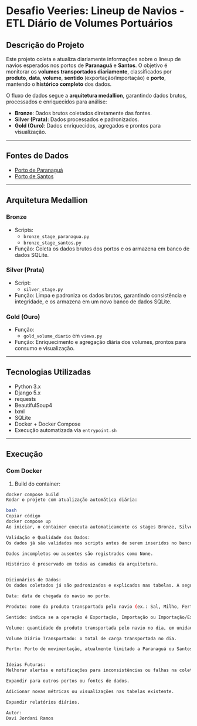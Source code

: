 # Desafio Veeries: Lineup de Navios - ETL Diário de Volumes Portuários

## Descrição do Projeto
Este projeto coleta e atualiza diariamente informações sobre o lineup de navios esperados nos portos de **Paranaguá** e **Santos**. O objetivo é monitorar os **volumes transportados diariamente**, classificados por **produto**, **data**, **volume**, **sentido** (exportação/importação) e **porto**, mantendo o **histórico completo** dos dados.

O fluxo de dados segue a **arquitetura medallion**, garantindo dados brutos, processados e enriquecidos para análise:

- **Bronze**: Dados brutos coletados diretamente das fontes.
- **Silver (Prata)**: Dados processados e padronizados.
- **Gold (Ouro)**: Dados enriquecidos, agregados e prontos para visualização.

---

## Fontes de Dados
- [Porto de Paranaguá](https://www.appaweb.appa.pr.gov.br/appaweb/pesquisa.aspx?WCI=relLineUpRetroativo)  
- [Porto de Santos](https://www.portodesantos.com.br/informacoes-operacionais/operacoesportuarias/navegacao-e-movimento-de-navios/navios-esperados-carga/)  

---

## Arquitetura Medallion

### Bronze
- Scripts:
  - `bronze_stage_paranagua.py`
  - `bronze_stage_santos.py`
- Função: Coleta os dados brutos dos portos e os armazena em banco de dados SQLite.

### Silver (Prata)
- Script:
  - `silver_stage.py`
- Função: Limpa e padroniza os dados brutos, garantindo consistência e integridade, e os armazena em um novo banco de dados SQLite.

### Gold (Ouro)
- Função:
  - `gold_volume_diario` em `views.py`
- Função: Enriquecimento e agregação diária dos volumes, prontos para consumo e visualização.

---


## Tecnologias Utilizadas
- Python 3.x  
- Django 5.x  
- requests  
- BeautifulSoup4  
- lxml  
- SQLite  
- Docker + Docker Compose  
- Execução automatizada via `entrypoint.sh`

---

## Execução

### Com Docker
1. Build do container:
```bash
docker compose build
Rodar o projeto com atualização automática diária:

bash
Copiar código
docker compose up
Ao iniciar, o container executa automaticamente os stages Bronze, Silver e Gold, mantendo o histórico dos dados atualizado diariamente.

Validação e Qualidade dos Dados:
Os dados já são validados nos scripts antes de serem inseridos no banco.

Dados incompletos ou ausentes são registrados como None.

Histórico é preservado em todas as camadas da arquitetura.


Dicionários de Dados:
Os dados coletados já são padronizados e explicados nas tabelas. A seguir, um resumo das principais colunas e seus valores possíveis:

Data: data de chegada do navio no porto.

Produto: nome do produto transportado pelo navio (ex.: Sal, Milho, Fertilizante, etc.).

Sentido: indica se a operação é Exportação, Importação ou Importação/Exportação.

Volume: quantidade do produto transportada pelo navio no dia, em unidade padronizada(toneladas).

Volume Diário Transportado: o total de carga transportada no dia.

Porto: Porto de movimentação, atualmente limitado a Paranaguá ou Santos.


Ideias Futuras:
Melhorar alertas e notificações para inconsistências ou falhas na coleta de dados.

Expandir para outros portos ou fontes de dados.

Adicionar novas métricas ou visualizações nas tabelas existente.

Expandir relatórios diários.

Autor:
Davi Jordani Ramos